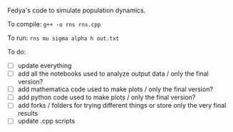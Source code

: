 Fedya's code to simulate population dynamics. 

To compile: `g++ -o rns rns.cpp`

To run: `rns mu sigma alpha h out.txt`

To do:  
- [ ] update everything 
- [ ] add all the notebooks used to analyze output data / only the final version?
- [ ] add mathematica code used to make plots / only the final version?
- [ ] add python code used to make plots / only the final version?
- [ ] add forks / folders for trying different things or store only the very final results
- [ ] update .cpp scripts
